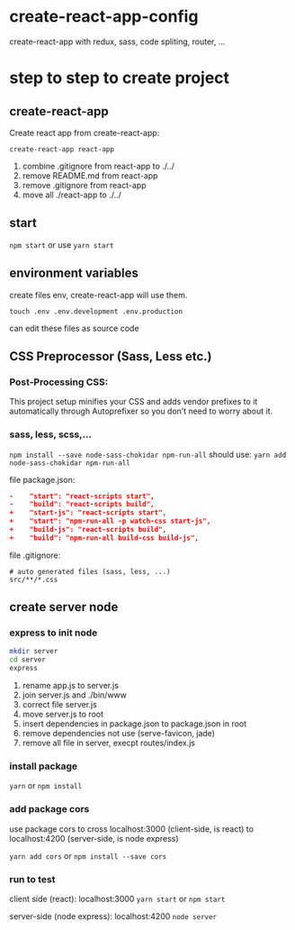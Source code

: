 # create-react-app-config
create-react-app with redux, sass, code spliting, router, ...

# step to step to create project

## create-react-app
Create react app from create-react-app:

`create-react-app react-app`

1. combine .gitignore from react-app to ./../
2. remove README.md from react-app
3. remove .gitignore from react-app
4. move all ./react-app to ./../

## start

`npm start` or use `yarn start`

## environment variables
create files env, create-react-app will use them.

`touch .env .env.development .env.production`

can edit these files as source code

## CSS Preprocessor (Sass, Less etc.)

### Post-Processing CSS:
This project setup minifies your CSS and adds vendor prefixes to it automatically through Autoprefixer so you don’t need to worry about it.

### sass, less, scss,...

`npm install --save node-sass-chokidar npm-run-all`
should use: `yarn add node-sass-chokidar npm-run-all`

file package.json:

```json
-    "start": "react-scripts start",
-    "build": "react-scripts build",
+    "start-js": "react-scripts start",
+    "start": "npm-run-all -p watch-css start-js",
+    "build-js": "react-scripts build",
+    "build": "npm-run-all build-css build-js",
```

file .gitignore:
```
# auto generated files (sass, less, ...)
src/**/*.css
```

## create server node

### express to init node

```bash
mkdir server
cd server
express
```

1. rename app.js to server.js
2. join server.js and ./bin/www
3. correct file server.js
4. move server.js to root
5. insert dependencies in package.json to package.json in root
6. remove dependencies not use (serve-favicon, jade)
7. remove all file in server, execpt routes/index.js

### install package

`yarn` or `npm install`

### add package cors

use package cors to cross localhost:3000 (client-side, is react) to localhost:4200 (server-side, is node express)

`yarn add cors` or `npm install --save cors`

### run to test

client side (react): localhost:3000
`yarn start` or `npm start`

server-side (node express): localhost:4200
`node server`